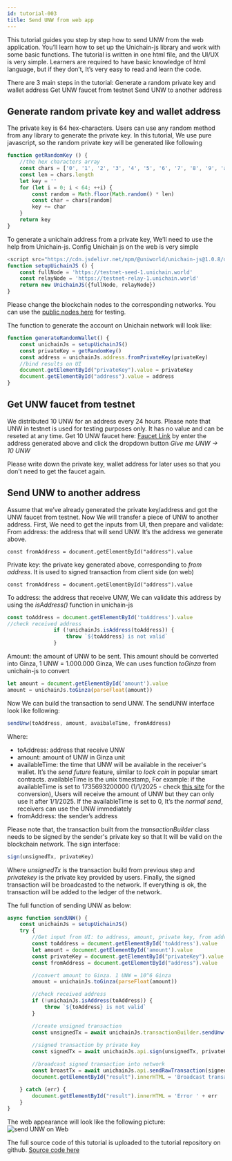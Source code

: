 ```yaml
---
id: tutorial-003
title: Send UNW from web app
---
```


This tutorial guides you step by step how to send UNW from the web application. You’ll learn how to set up the Unichain-js library and work with some basic functions. The tutorial is written in one html file, and the UI/UX is very simple. Learners are required to have basic knowledge of html language, but if they don’t, It’s very easy to read and learn the code.  

There are 3 main steps in the tutorial: 
Generate a random private key and wallet address
Get UNW faucet from testnet 
Send UNW to another address 

## Generate random private key and wallet address 
The private key is 64 hex-characters. Users can use any random method from any library to generate the private key. In this tutorial, We use pure javascript, so the random private key will be generated like following

``` js
function getRandomKey () {
	//the hex characters array
    const chars = ['0', '1', '2', '3', '4', '5', '6', '7', '8', '9', 'a', 'b', 'c', 'd', 'f']
    const len = chars.length
    let key = ''
    for (let i = 0; i < 64; ++i) {
        const random = Math.floor(Math.random() * len)
        const char = chars[random]
        key += char
    }
    return key
}

```
To generate a unichain address from a private key, We’ll need to use the help from Unichain-js. Config Unichain js on the web is very simple
```js
<script src="https://cdn.jsdelivr.net/npm/@uniworld/unichain-js@1.0.8/dist/UnichainJS.js"></script>
function setupUichainJS () {
    const fullNode = 'https://testnet-seed-1.unichain.world'
    const relayNode = 'https://testnet-relay-1.unichain.world'
    return new UnichainJS({fullNode, relayNode})
}

```
Please change the blockchain nodes to the corresponding networks. You can use the [public nodes here](https://developers.unichain.world/public-resources)  for testing.

The function to generate the account on Unichain network will look like:
```js
function generateRandomWallet() {
    const unichainJs = setupUichainJS()
    const privateKey = getRandomKey()
    const address = unichainJs.address.fromPrivateKey(privateKey)
    //bind results on UI
    document.getElementById("privateKey").value = privateKey
    document.getElementById("address").value = address
}

``` 

## Get UNW faucet from testnet
We distributed 10 UNW for an address every 24 hours. Please note that UNW in testnet is used for testing purposes only. It has no value and can be reseted at any time.
Get 10 UNW faucet here: [Faucet Link](/faucet) by enter the address generated above and click the dropdown button *Give me UNW -> 10 UNW* 

Please write down the private key, wallet address for later uses so that you don't need to get the faucet again.

## Send UNW to another address
Assume that we’ve already generated the private key/address and got the UNW faucet from testnet. Now We will transfer a piece of UNW to another address.
First, We need to get the inputs from UI, then prepare and validate: 
From address: the address that will send UNW. It’s the address we generate above.
```
const fromAddress = document.getElementById("address").value

```
Private key: the private key generated above, corresponding to *from address*. It is used to signed transaction from client side (on web)
```
const fromAddress = document.getElementById("address").value

```
To address: the address that receive UNW, We can validate this address by using the *isAddress()* function in unichain-js
```js
const toAddress = document.getElementById('toAddress').value
//check received address
               if (!unichainJs.isAddress(toAddress)) {
                   throw `${toAddress} is not valid`
               }
```
Amount: the amount of UNW to be sent. This amount should be converted into Ginza, 1 UNW = 1.000.000 Ginza, We can uses function *toGinza* from unichain-js to convert 
```js
let amount = document.getElementById('amount').value
amount = unichainJs.toGinza(parseFloat(amount))

```

Now We can build the transaction to send UNW.
The sendUNW interface look like following:
```js
sendUnw(toAddress, amount, avaibaleTime, fromAddress)
```
Where: 
- toAddress: address that receive UNW
- amount: amount of UNW in Ginza unit
- availableTime: the time that UNW will be available in the receiver's wallet.  It’s the *send future* feature, similar to *lock coin* in popular smart contracts. availableTime is the unix timestamp, For example: if the availableTime is set to 1735693200000 (1/1/2025 - check [this site](https://www.epochconverter.com/) for the conversion), Users will receive the amount of UNW but they can only use It after 1/1/2025. If the availableTime is set to 0, It’s the *normal send*, receivers can use the UNW immediately 
- fromAddress: the sender’s address
	
Please note that, the transaction built from the *transactionBuilder* class needs to be signed by the sender's private key so that It will be valid on the blockchain network. 
The sign interface: 
```js
sign(unsignedTx, privateKey)
```
Where *unsignedTx* is the transaction build from previous step and *privatekey* is the private key provided by users. 
Finally, the signed transaction will be broadcasted to the network. If everything is ok, the transaction will be added to the ledger of the network.

The full function of sending UNW as below:
```js
async function sendUNW() {
    const unichainJs = setupUichainJS()
    try {
        //Get input from UI: to address, amount, private key, from address
        const toAddress = document.getElementById('toAddress').value
        let amount = document.getElementById('amount').value
        const privateKey = document.getElementById("privateKey").value
        const fromAddress = document.getElementById("address").value

        //convert amount to Ginza. 1 UNW = 10^6 Ginza
        amount = unichainJs.toGinza(parseFloat(amount))

        //check received address
        if (!unichainJs.isAddress(toAddress)) {
            throw `${toAddress} is not valid`
        }

        //create unsigned transaction
        const unsignedTx = await unichainJs.transactionBuilder.sendUnw(toAddress, amount, 0, fromAddress)
        
        //signed transaction by private key
        const signedTx = await unichainJs.api.sign(unsignedTx, privateKey)

        //broadcast signed transaction into network
        const broastTx = await unichainJs.api.sendRawTransaction(signedTx)
        document.getElementById("result").innerHTML = 'Broadcast transaction success, data = ' + JSON.stringify(broastTx)

    } catch (err) {
        document.getElementById("result").innerHTML = 'Error ' + err
    }
}

```
The web appearance will look like the following picture:
![send UNW on Web](../../img/tutorial/send-unw-from-web.png) 

The full source code of this tutorial is uploaded to the tutorial repository on github. [Source code here](https://github.com/uniworld-io/tutorials/tree/master/send-unw-from-web)



